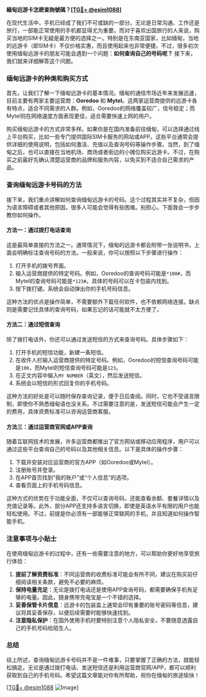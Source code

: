 **緬甸远游卡怎麽查詢號碼？[[TG💪+ @esim1088](https://t.me/s/esim1088)]**

在现代生活中，手机已经成了我们不可或缺的一部分。无论是日常沟通、工作还是旅行，一部能正常使用的手机都显得尤为重要。而对于喜欢出国旅行的人来说，购买当地的SIM卡无疑是最方便的选择之一。特别是在东南亚国家，比如缅甸，当地的远游卡（即SIM卡）不仅价格实惠，而且使用起来也非常便捷。不过，很多初次使用缅甸远游卡的朋友可能会遇到一个问题：**如何查询自己的号码呢？** 接下来，我们就来详细解答这个问题。

### 缅甸远游卡的种类和购买方式

首先，让我们了解一下缅甸远游卡的基本情况。缅甸的通信市场近年来发展迅速，目前主要有两家主要运营商：**Ooredoo** 和 **Mytel**。这两家运营商提供的远游卡各有特点，适合不同需求的人群。例如，Ooredoo的网络覆盖较广，信号稳定；而Mytel则在网络速度方面表现更佳，适合需要快速上网的用户。

购买缅甸远游卡的方式非常多样。如果你是在国内准备前往缅甸，可以选择通过线上平台购买，比如一些专门提供国际SIM卡服务的网站或APP。这些平台通常会提供详细的使用说明，包括如何激活、充值以及查询号码等操作步骤。当然，到了缅甸之后，也可以直接在当地机场、商场或者街边的小摊位购买远游卡。不过，在购买之前最好先确认清楚运营商的品牌和服务内容，以免买到不适合自己需求的产品。

### 查询缅甸远游卡号码的方法

接下来，我们重点讲解如何查询缅甸远游卡的号码。这个过程其实并不复杂，但因为语言障碍或者其他原因，很多人可能会觉得有些困难。别担心，下面我会一步步教你如何操作。

#### 方法一：通过拨打电话查询

这是最简单直接的方法之一。通常情况下，缅甸的远游卡都会附带一张说明书，上面会明确标注查询号码的方法。一般来说，你可以按照以下步骤进行操作：

1. 打开手机的拨号界面。
2. 输入运营商提供的特定号码。例如，Ooredoo的查询号码可能是`*100#`，而Mytel的查询号码可能是`*123#`。具体的号码可以在卡包装内找到。
3. 按下拨打键。系统会自动弹出你的手机号码信息。

这种方法的优点是操作简单，不需要额外下载任何软件，也不依赖网络连接。缺点则是需要记住具体的查询号码，如果忘记的话可能就不太方便了。

#### 方法二：通过短信查询

除了拨打电话外，你还可以通过发送短信的方式来查询号码。具体步骤如下：

1. 打开手机的短信功能，新建一条短信。
2. 在收件人栏输入运营商提供的特定号码。例如，Ooredoo的短信查询号码可能是`100`，而Mytel的短信查询号码可能是`123`。
3. 在正文内容中输入`MY NUMBER`（英文），然后发送短信。
4. 系统会以短信的形式回复你的手机号码。

这种方法的好处是可以随时保存查询记录，便于日后查阅。同时，它也不受语言限制，即使你不熟悉缅甸语也没关系。不过需要注意的是，发送短信可能会产生一定的费用，具体资费标准可以咨询运营商客服。

#### 方法三：通过运营商官网或APP查询

随着互联网技术的发展，许多运营商都推出了官方网站或移动应用程序，用户可以通过这些平台查询自己的号码以及其他相关信息。以下是具体的操作步骤：

1. 下载并安装对应运营商的官方APP（如Ooredoo或Mytel）。
2. 注册账号并登录。
3. 在APP首页找到“我的账户”或“个人信息”的选项。
4. 查看页面上的手机号码信息。

这种方式的优势在于功能全面，不仅可以查询号码，还能查看余额、套餐详情以及充值记录等。此外，部分APP还支持多语言切换，即使是英语水平有限的用户也能轻松使用。不过，前提是你必须有一部能够正常联网的手机，并且知道如何操作智能手机。

### 注意事项与小贴士

在使用缅甸远游卡的过程中，还有一些需要注意的地方，可以帮助你更好地享受旅行体验：

1. **提前了解资费标准**：不同运营商的收费标准可能会有所不同，建议在购买前仔细阅读相关条款，避免不必要的麻烦。
2. **保持电量充足**：无论是拨打电话还是使用APP查询号码，都需要确保手机有足够的电量。因此，随身携带充电宝是一个不错的选择。
3. **妥善保管卡片信息**：远游卡的包装盒上通常会印有重要的账号密码等信息，建议将其妥善保存，以便后续需要时能够快速找到。
4. **注意隐私保护**：在国外使用手机时要特别注意个人隐私安全，不要随意透露自己的手机号码给陌生人。

### 总结

综上所述，查询缅甸远游卡号码并不是一件难事，只要掌握了正确的方法，就能轻松搞定。无论是通过拨打电话、发送短信还是利用运营商官网/APP，都可以顺利获取到自己的手机号码。希望这篇文章能对你有所帮助，祝你在缅甸的旅途愉快！

[[TG💪+ @esim1088](https://t.me/s/esim1088) ![Image](https://i.postimg.cc/4NQfJmqS/Snipaste-2025-05-13-00-14-12.png)]